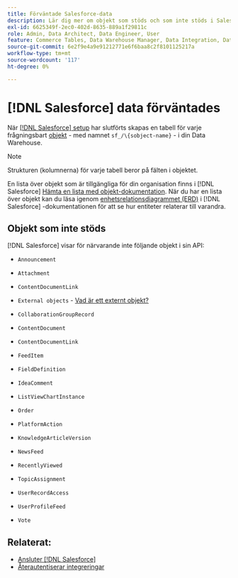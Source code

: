 ```yaml
---
title: Förväntade Salesforce-data
description: Lär dig mer om objekt som stöds och som inte stöds i Salesforce-data.
exl-id: 6625349f-2ec0-402d-8635-889a1f29811c
role: Admin, Data Architect, Data Engineer, User
feature: Commerce Tables, Data Warehouse Manager, Data Integration, Data Import/Export
source-git-commit: 6e2f9e4a9e91212771e6f6baa8c2f8101125217a
workflow-type: tm+mt
source-wordcount: '117'
ht-degree: 0%

---
```


# [!DNL Salesforce] data förväntades

När [[!DNL Salesforce] setup](../integrations/salesforce.md) har slutförts skapas en tabell för varje frågningsbart [objekt](https://developer.salesforce.com/docs/atlas.en-us.object_reference.meta/object_reference/sforce_api_objects_concepts.htm) - med namnet `sf_/\{sobject-name}` - i din Data Warehouse.

>[!NOTE]
>
>Strukturen (kolumnerna) för varje tabell beror på fälten i objektet.

En lista över objekt som är tillgängliga för din organisation finns i [!DNL Salesforce] [Hämta en lista med objekt-dokumentation](https://developer.salesforce.com/docs/atlas.en-us.api_rest.meta/api_rest/dome_describeGlobal.htm). När du har en lista över objekt kan du läsa igenom [enhetsrelationsdiagrammet (ERD)](https://developer.salesforce.com/docs/atlas.en-us.object_reference.meta/object_reference/sforce_api_erd_knowledge.htm) i [!DNL Salesforce] -dokumentationen för att se hur entiteter relaterar till varandra.

## Objekt som inte stöds

[!DNL Salesforce] visar för närvarande inte följande objekt i sin API:

* `Announcement`
* `Attachment`
* `ContentDocumentLink`
* `External objects` - [Vad är ett externt objekt?](https://developer.salesforce.com/docs/atlas.en-us.object_reference.meta/object_reference/sforce_api_objects_external_objects.htm)
* `CollaborationGroupRecord`
* `ContentDocument`
* `ContentDocumentLink`
* `FeedItem`
* `FieldDefinition`
* `IdeaComment`
* `ListViewChartInstance`
* `Order`
* `PlatformAction`

* `KnowledgeArticleVersion`
* `NewsFeed`
* `RecentlyViewed`
* `TopicAssignment`
* `UserRecordAccess`
* `UserProfileFeed`
* `Vote`

## Relaterat:

* [Ansluter  [!DNL Salesforce]](../integrations/salesforce.md)
* [Återautentiserar integreringar](https://experienceleague.adobe.com/docs/commerce-knowledge-base/kb/how-to/mbi-reauthenticating-integrations.html)
